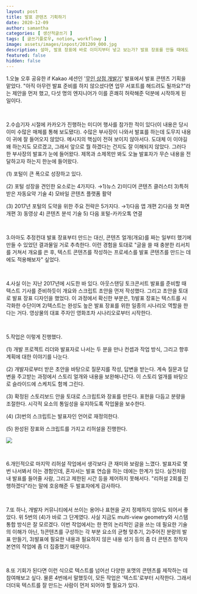 ```yaml
---
layout: post
title: 발표 콘텐츠 기획하기
date: 2020-12-09
author: samantha
categories: [ 생산적글쓰기 ]
tags: [ 글쓰기플로우, notion, workflowy ]
image: assets/images/inpost/201209_000.jpg
description: 설마, 발표 장표에 바로 이미지부터 넣고 보는가? 발표 장표를 만들 때에도 먼저 텍스트 시나리오부터 준비하면 좋다. 그렇지 않으면 자칫 청중으로부터 "그래서 핵심이 뭔데?"라는 말을 들을 수 있어서다.
featured: false
hidden: false
---
```


1.오늘 오후 공유한 if Kakao 세션인 '[무인 상점 개발기](https://bit.ly/34b2nIr)' 발표에서 발표 콘텐츠 기획을 맡았다. "아직 아무런 발표 준비를 하지 않으셨다면 업무 서포트를 해드려도 될까요?"라는 제안을 먼저 했고, 다섯 명의 엔지니어가 이를 흔쾌히 허락해준 덕분에 시작하게 된 일이다.

<br/>

2.수습기자 시절에 카카오가 진행하는 미디어 행사를 참가한 적이 있다(이 내용은 당시 이미 수많은 매체를 통해 보도됐다). 수많은 부사장이 나와서 발표를 하는데 도무지 내용이 귀에 잘 들어오지 않았다. 메시지의 핵심이 전혀 보이지 않아서다. 도대체 이 이야길 왜 하는지도 모르겠고, 그래서 앞으로 뭘 하겠다는 건지도 잘 이해되지 않았다. 그러다 한 부사장의 발표가 눈에 들어왔다. 제목과 소제목만 봐도 오늘 발표자가 무슨 내용을 전달하고자 하는지 한눈에 들어왔다.

(1) 포털이 큰 폭으로 성장하고 있다.

(2) 포털 성장을 견인한 요소로는 4가지다. →1)뉴스 2)미디어 콘텐츠 클러스터 3)특허 받은 자동요약 기술 4) 모바일 콘텐츠 플랫폼 활약

(3) 2017년 포털의 도약을 위한 주요 전략은 5가지다. →1)다음 앱 개편 2)다음 첫 화면 개편 3) 동영상 4) 콘텐츠 분석 기술 5) 다음 포털-카카오톡 연결

<br/>

3.아마도 추정컨대 발표 장표부터 만드는 대신, 콘텐츠 얼개(개요)를 짜는 일부터 했기에 만들 수 있었던 결과물일 거로 추측한다. 이런 경험을 토대로 "글을 쓸 때 충분한 리서치를 거쳐서 개요를 쓴 후, 텍스트 콘텐츠를 작성하는 프로세스를 발표 콘텐츠를 만드는 데에도 적용해보자" 싶었다.

<br/>

4.사실 이는 지난 2017년에 시도한 바 있다. 아웃스탠딩 토크콘서트 발표를 준비할 때 텍스트 기사를 준비하듯이 개요와 스크립트 초안을 먼저 작성했다. 그리고 초안을 토대로 발표 장표 디자인을 했었다. 이 과정에서 확신한 부분은, 1)발표 장표는 텍스트를 시각화한 수단이며 2)텍스트는 완성도 높은 발표 장표를 위한 일종의 시나리오 역할을 한다는 거다. 영상물의 대표 주자인 영화조차 시나리오로부터 시작한다.

<br/>

5.작업은 이렇게 진행했다.

(1) 개발 프로젝트 리더와 발표자로 나서는 두 분을 만나 컨셉과 작업 방식, 그리고 향후 계획에 대한 이야기를 나눈다.

(2) 개발자로부터 받은 초안을 바탕으로 질문지를 작성, 답변을 받는다. 계속 질문과 답변을 주고받는 과정에서 스토리 얼개와 내용을 보완해나간다. 이 스토리 얼개를 바탕으로 슬라이드에 스케치도 함께 그린다.

(3) 확정된 스토리보드 안을 토대로 스크립트와 장표를 만든다. 표현을 다듬고 분량을 조절한다. 시각적 요소의 통일성을 유지하도록 작업물을 보수한다.

(4) (3)번의 스크립트는 발표자인 언어로 재정의한다.

(5) 완성된 장표와 스크립트를 가지고 리허설을 진행한다.

![](https://github.com/samantha-writer/blog/master/assets/images/inpost/201209_000.jpg?raw=true)

<br/>

6.개인적으로 마지막 리허설 작업에서 생각보다 큰 재미와 보람을 느꼈다. 발표자로 몇 번 나서봐서 아는 경험인데, 혼자서는 발표 연습을 하는 데에는 한계가 있다. 실전처럼 내 발표를 들어줄 사람, 그리고 제한된 시간 등을 제어하지 못해서다. "리허설 2회를 진행하겠다"라는 말에 호응해준 두 발표자에게 감사하다.

<br/>

7.또 하나, 개발자 커뮤니티에서 쓰이는 용어나 표현을 굳지 정제하지 않아도 되어서 좋았다. 위 5번의 (4)가 바로 그 단계였다. 사실 지금도 multi-view geometry와 시스템 통합 방식은 잘 모르겠다. 이번 작업에서는 한 편의 논리적인 글을 쓰는 데 필요한 기술의 이해가 아닌, 1)콘텐츠를 구성하는 각 부분 요소의 균형 맞추기, 2)주어진 분량의 발표 만들기, 3)발표에 필요한 내용과 필요하지 않은 내용 섞기 등의 좀 더 콘텐츠 창작자 본연의 작업에 좀 더 집중했기 때문이다.

<br/>

8.또 기회가 된다면 이런 식으로 텍스트를 넘어선 다양한 포맷의 콘텐츠를 제작하는 데 참여해보고 싶다. 물론 4번에서 말했듯이, 모든 작업은 '텍스트'로부터 시작한다. 그래서 더더욱 텍스트를 잘 만드는 사람이 먼저 되어야 할 필요가 있다.

<br/>
